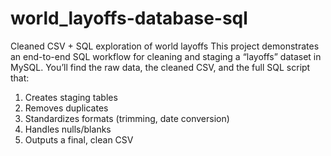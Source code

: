 # world_layoffs-database-sql
Cleaned CSV + SQL exploration of world layoffs
This project demonstrates an end-to-end SQL workflow for cleaning and staging a “layoffs” dataset in MySQL. You’ll find the raw data, the cleaned CSV, and the full SQL script that:
1. Creates staging tables  
2. Removes duplicates  
3. Standardizes formats (trimming, date conversion)  
4. Handles nulls/blanks  
5. Outputs a final, clean CSV
